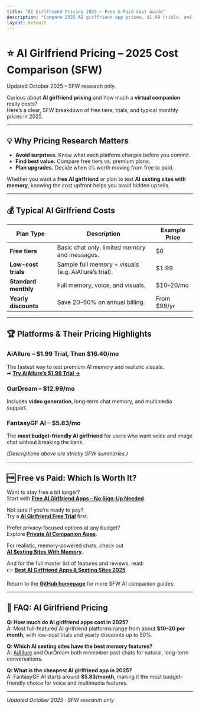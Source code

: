 ```yaml
---
title: "AI Girlfriend Pricing 2025 – Free & Paid Cost Guide"
description: "Compare 2025 AI girlfriend app prices, $1.99 trials, and monthly plans. See which AI girlfriend platforms offer the best value and memory features."
layout: default
---
```


# ⭐ AI Girlfriend Pricing – 2025 Cost Comparison (SFW)

Updated October 2025 – SFW research only.

Curious about **AI girlfriend pricing** and how much a **virtual companion** really costs?  
Here’s a clear, SFW breakdown of free tiers, trials, and typical monthly prices in 2025.

---

## 💡 Why Pricing Research Matters
* **Avoid surprises.** Know what each platform charges before you commit.  
* **Find best value.** Compare free tiers vs. premium plans.  
* **Plan upgrades.** Decide when it’s worth moving from free to paid.  

Whether you want a **free AI girlfriend** or plan to test **AI sexting sites with memory**, knowing the cost upfront helps you avoid hidden upsells.

---

## 💰 Typical AI Girlfriend Costs

| Plan Type | Description | Example Price |
|------------|--------------|----------------|
| **Free tiers** | Basic chat only; limited memory and messages. | $0 |
| **Low-cost trials** | Sample full memory + visuals (e.g. AiAllure’s trial). | $1.99 |
| **Standard monthly** | Full memory, voice, and visuals. | $10–20/mo |
| **Yearly discounts** | Save 20–50% on annual billing. | From $99/yr |

---

## 🏆 Platforms & Their Pricing Highlights

### **AiAllure – $1.99 Trial, Then $16.40/mo**
The fastest way to test premium AI memory and realistic visuals.  
➡ **[Try AiAllure’s $1.99 Trial →](https://linkly.link/2Fml5)**  

### **OurDream – $12.99/mo**
Includes **video generation**, long-term chat memory, and multimedia support.

### **FantasyGF AI – $5.83/mo**
The **most budget-friendly AI girlfriend** for users who want voice and image chat without breaking the bank.

*(Descriptions above are strictly SFW summaries.)*

---

## 🆓 Free vs Paid: Which Is Worth It?

Want to stay free a bit longer?  
Start with **[Free AI Girlfriend Apps – No Sign-Up Needed](https://ai-companion-guides.github.io/free-ai-girlfriend-no-signup/)**.  

Not sure if you’re ready to pay?  
Try a **[AI Girlfriend Free Trial](https://ai-companion-guides.github.io/ai-girlfriend-free-trial/)** first.  

Prefer privacy-focused options at any budget?  
Explore **[Private AI Companion Apps](https://ai-companion-guides.github.io/private-ai-companion-apps/)**.  

For realistic, memory-powered chats, check out  
**[AI Sexting Sites With Memory](https://ai-companion-guides.github.io/ai-sexting-sites-with-memory/)**.  

And for the full master list of features and reviews, read:  
👉 **[Best AI Girlfriend Apps & Sexting Sites 2025](https://www.aisextinghub.com/blog/best-ai-girlfriend-apps-2025)**  

Return to the **[GitHub homepage](https://ai-companion-guides.github.io/)** for more SFW AI companion guides.

---

## 💬 FAQ: AI Girlfriend Pricing

**Q: How much do AI girlfriend apps cost in 2025?**  
A: Most full-featured AI girlfriend platforms range from about **$10–20 per month**, with low-cost trials and yearly discounts up to 50%.

**Q: Which AI sexting sites have the best memory features?**  
A: [AiAllure](https://linkly.link/2Fml5) and OurDream both remember past chats for natural, long-term conversations.

**Q: What is the cheapest AI girlfriend app in 2025?**  
A: FantasyGF AI starts around **$5.83/month**, making it the most budget-friendly choice for voice and multimedia features.

---

*Updated October 2025 · SFW research only*
